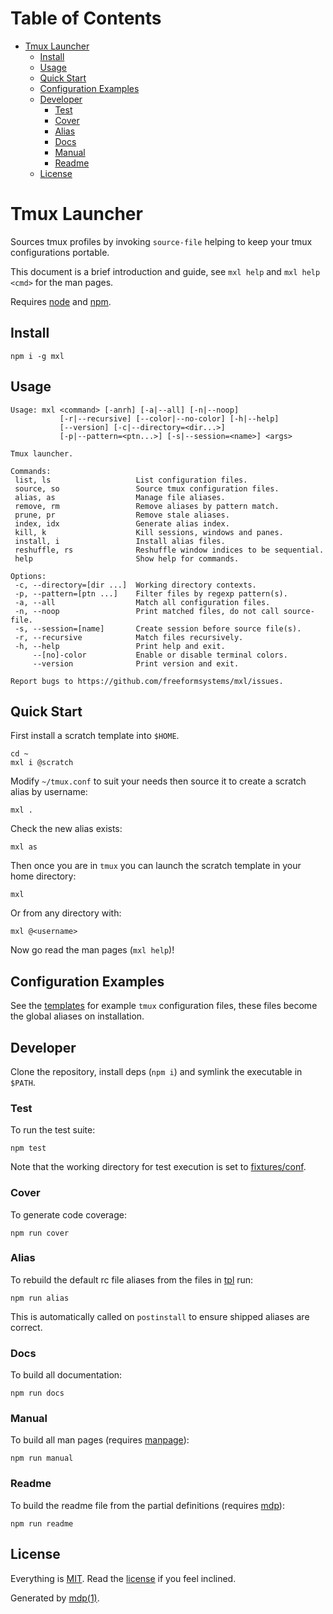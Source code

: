 Table of Contents
=================

* [Tmux Launcher](#tmux-launcher)
  * [Install](#install)
  * [Usage](#usage)
  * [Quick Start](#quick-start)
  * [Configuration Examples](#configuration-examples)
  * [Developer](#developer)
    * [Test](#test)
    * [Cover](#cover)
    * [Alias](#alias)
    * [Docs](#docs)
    * [Manual](#manual)
    * [Readme](#readme)
  * [License](#license)

Tmux Launcher
=============

Sources tmux profiles by invoking `source-file` helping to keep your tmux configurations portable.

This document is a brief introduction and guide, see `mxl help` and `mxl help <cmd>` for the man pages.

Requires [node](http://nodejs.org) and [npm](http://www.npmjs.org).

## Install

```
npm i -g mxl
```

## Usage

```
Usage: mxl <command> [-anrh] [-a|--all] [-n|--noop]
           [-r|--recursive] [--color|--no-color] [-h|--help]
           [--version] [-c|--directory=<dir...>]
           [-p|--pattern=<ptn...>] [-s|--session=<name>] <args>

Tmux launcher.

Commands:
 list, ls                   List configuration files.
 source, so                 Source tmux configuration files.
 alias, as                  Manage file aliases.
 remove, rm                 Remove aliases by pattern match.
 prune, pr                  Remove stale aliases.
 index, idx                 Generate alias index.
 kill, k                    Kill sessions, windows and panes.
 install, i                 Install alias files.
 reshuffle, rs              Reshuffle window indices to be sequential.
 help                       Show help for commands.

Options:
 -c, --directory=[dir ...]  Working directory contexts.
 -p, --pattern=[ptn ...]    Filter files by regexp pattern(s).
 -a, --all                  Match all configuration files.
 -n, --noop                 Print matched files, do not call source-file.
 -s, --session=[name]       Create session before source file(s).
 -r, --recursive            Match files recursively.
 -h, --help                 Print help and exit.
     --[no]-color           Enable or disable terminal colors.
     --version              Print version and exit.

Report bugs to https://github.com/freeformsystems/mxl/issues.
```

## Quick Start

First install a scratch template into `$HOME`.

```
cd ~
mxl i @scratch
```

Modify `~/tmux.conf` to suit your needs then source it to create a scratch alias by username:

```
mxl .
```

Check the new alias exists:

```
mxl as
```

Then once you are in `tmux` you can launch the scratch template in your home directory:

```
mxl
```

Or from any directory with:

```
mxl @<username>
```

Now go read the man pages (`mxl help`)!

## Configuration Examples

See the [templates](https://github.com/freeformsystems/mxl/blob/master/conf/tpl) for example `tmux` configuration files, these files become the global aliases on installation.

## Developer

Clone the repository, install deps (`npm i`) and symlink the executable in `$PATH`.

### Test

To run the test suite:

```
npm test
```

Note that the working directory for test execution is set to [fixtures/conf](https://github.com/freeformsystems/mxl/blob/master/test/fixtures/conf).

### Cover

To generate code coverage:

```
npm run cover
```

### Alias

To rebuild the default rc file aliases from the files in [tpl](https://github.com/freeformsystems/mxl/blob/master/conf/tpl) run:

```
npm run alias
```

This is automatically called on `postinstall` to ensure shipped aliases are correct.

### Docs

To build all documentation:

```
npm run docs
```

### Manual

To build all man pages (requires [manpage](https://github.com/freeformsystems/cli-manpage)):

```
npm run manual
```

### Readme

To build the readme file from the partial definitions (requires [mdp](https://github.com/freeformsystems/mdp)):

```
npm run readme
```

## License

Everything is [MIT](http://en.wikipedia.org/wiki/MIT_License). Read the [license](https://github.com/freeformsystems/mxl/blob/master/LICENSE) if you feel inclined.

Generated by [mdp(1)](https://github.com/freeformsystems/mdp).

[node]: http://nodejs.org
[npm]: http://www.npmjs.org
[mdp]: https://github.com/freeformsystems/mdp
[manpage]: https://github.com/freeformsystems/cli-manpage
[nvm]: https://github.com/creationix/nvm
